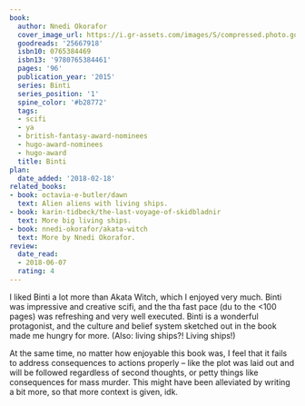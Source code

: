 ```yaml
---
book:
  author: Nnedi Okorafor
  cover_image_url: https://i.gr-assets.com/images/S/compressed.photo.goodreads.com/books/1433804020l/25667918._SY475_.jpg
  goodreads: '25667918'
  isbn10: 0765384469
  isbn13: '9780765384461'
  pages: '96'
  publication_year: '2015'
  series: Binti
  series_position: '1'
  spine_color: '#b28772'
  tags:
  - scifi
  - ya
  - british-fantasy-award-nominees
  - hugo-award-nominees
  - hugo-award
  title: Binti
plan:
  date_added: '2018-02-18'
related_books:
- book: octavia-e-butler/dawn
  text: Alien aliens with living ships.
- book: karin-tidbeck/the-last-voyage-of-skidbladnir
  text: More big living ships.
- book: nnedi-okorafor/akata-witch
  text: More by Nnedi Okorafor.
review:
  date_read:
  - 2018-06-07
  rating: 4
---
```


I liked Binti a lot more than Akata Witch, which I enjoyed very much. Binti was impressive and creative scifi, and the
tha fast pace (du to the &lt;100 pages) was refreshing and very well executed. Binti is a wonderful protagonist, and the
culture and belief system sketched out in the book made me hungry for more. (Also: living ships?! Living ships!)

At the same time, no matter how enjoyable this book was, I feel that it fails to address consequences to actions
properly – like the plot was laid out and will be followed regardless of second thoughts, or petty things like
consequences for mass murder. This might have been alleviated by writing a bit more, so that more context is given, idk.
